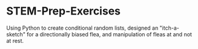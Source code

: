 # STEM-Prep-Exercises
Using Python to create conditional random lists, designed an "itch-a-sketch" for a directionally biased flea, and manipulation of fleas at and not at rest.
